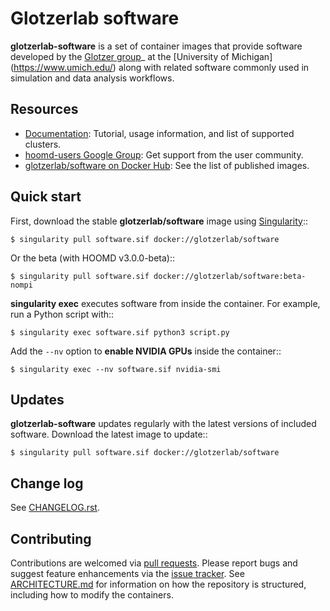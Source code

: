 # Glotzerlab software

**glotzerlab-software** is a set of container images that provide software developed by the [Glotzer
group](<http://glotzerlab.engin.umich.edu>)_ at the [University of Michigan]
(https://www.umich.edu/) along with related software commonly used in simulation and data analysis
workflows.

## Resources

* [Documentation](https://glotzerlab-software.readthedocs.io/):
  Tutorial, usage information, and list of supported clusters.
* [hoomd-users Google Group](https://groups.google.com/d/forum/hoomd-users):
  Get support from the user community.
* [glotzerlab/software on Docker Hub](https://hub.docker.com/r/glotzerlab/software):
  See the list of published images.

## Quick start

First, download the stable **glotzerlab/software** image using
[Singularity](https://sylabs.io/singularity/)::

    $ singularity pull software.sif docker://glotzerlab/software

Or the beta (with HOOMD v3.0.0-beta)::

    $ singularity pull software.sif docker://glotzerlab/software:beta-nompi

**singularity exec** executes software from inside the container. For example, run a Python script
with::

    $ singularity exec software.sif python3 script.py

Add the ``--nv`` option to **enable NVIDIA GPUs** inside the container::

    $ singularity exec --nv software.sif nvidia-smi

## Updates

**glotzerlab-software** updates regularly with the latest versions of included software. Download
the latest image to update::

    $ singularity pull software.sif docker://glotzerlab/software

## Change log

See [CHANGELOG.rst](CHANGELOG.rst).

## Contributing

Contributions are welcomed via
[pull requests](https://github.com/glotzerlab/software/pulls).
Please report bugs and suggest feature enhancements via the
[issue tracker](https://github.com/glotzerlab/software/issues).
See [ARCHITECTURE.md](ARCHITECTURE.md) for information on how the repository is structured,
including how to modify the containers.
